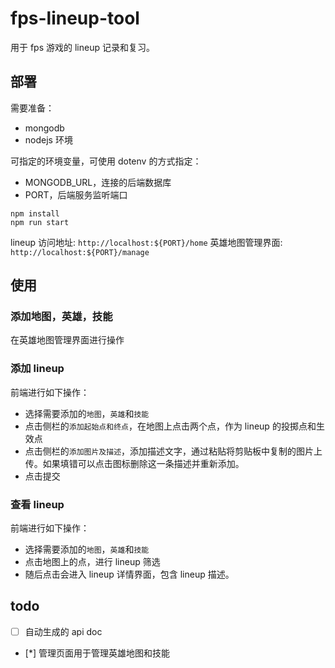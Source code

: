 # fps-lineup-tool

用于 fps 游戏的 lineup 记录和复习。

## 部署

需要准备：
- mongodb
- nodejs 环境

可指定的环境变量，可使用 dotenv 的方式指定：
- MONGODB_URL，连接的后端数据库
- PORT，后端服务监听端口

```shell
npm install
npm run start
```

lineup 访问地址: `http://localhost:${PORT}/home`
英雄地图管理界面:  `http://localhost:${PORT}/manage`

## 使用

### 添加地图，英雄，技能

在英雄地图管理界面进行操作

### 添加 lineup

前端进行如下操作：

- 选择需要添加的`地图`，`英雄`和`技能`
- 点击侧栏的`添加起始点和终点`，在地图上点击两个点，作为 lineup 的投掷点和生效点
- 点击侧栏的`添加图片及描述`，添加描述文字，通过粘贴将剪贴板中复制的图片上传。如果填错可以点击图标删除这一条描述并重新添加。
- 点击提交

### 查看 lineup

前端进行如下操作：

- 选择需要添加的`地图`，`英雄`和`技能`
- 点击地图上的点，进行 lineup 筛选
- 随后点击会进入 lineup 详情界面，包含 lineup 描述。


## todo

- [ ] 自动生成的 api doc
- [*] 管理页面用于管理英雄地图和技能